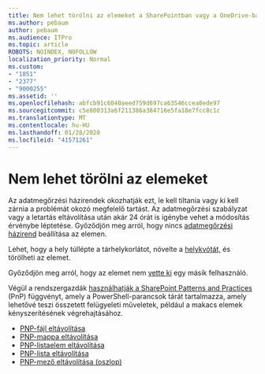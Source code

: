 ```yaml
---
title: Nem lehet törölni az elemeket a SharePointban vagy a OneDrive-ban
ms.author: pebaum
author: pebaum
ms.audience: ITPro
ms.topic: article
ROBOTS: NOINDEX, NOFOLLOW
localization_priority: Normal
ms.custom:
- "1851"
- "2377"
- "9000255"
ms.assetid: ''
ms.openlocfilehash: abfcb91c6040aeed759d697ca63546ccea8ede97
ms.sourcegitcommit: c5e800313a6f211386a384716e5fa18e7fcc8c1c
ms.translationtype: MT
ms.contentlocale: hu-HU
ms.lasthandoff: 01/28/2020
ms.locfileid: "41571261"
---
```

# <a name="unable-to-delete-items"></a>Nem lehet törölni az elemeket

Az adatmegőrzési házirendek okozhatják ezt, le kell tiltania vagy ki kell zárnia a problémát okozó megfelelő tartást. Az adatmegőrzési szabályzat vagy a letartás eltávolítása után akár 24 órát is igénybe vehet a módosítás érvénybe léptetése. Győződjön meg arról, hogy nincs [adatmegőrzési házirend](https://docs.microsoft.com/office365/securitycompliance/retention-policies) beállítása az elemen.

Lehet, hogy a hely túllépte a tárhelykorlátot, növelte a [helykvótát,](https://docs.microsoft.com/powershell/module/sharepoint-online/set-sposite?view=sharepoint-ps) és törölheti az elemet.

Győződjön meg arról, hogy az elemet nem [vette ki](https://support.office.com/article/check-out-check-in-or-discard-changes-to-files-in-a-library-7e2c12a9-a874-4393-9511-1378a700f6de) egy másik felhasználó.

Végül a rendszergazdák [használhatják a SharePoint Patterns and Practices](https://docs.microsoft.com/powershell/sharepoint/sharepoint-pnp/sharepoint-pnp-cmdlets?view=sharepoint-ps#installation) (PnP) függvényt, amely a PowerShell-parancsok tárát tartalmazza, amely lehetővé teszi összetett felügyeleti műveletek, például a makacs elemek kényszerítésének végrehajtásához.
- [PNP-fájl eltávolítása](https://docs.microsoft.com/powershell/module/sharepoint-pnp/remove-pnpfile?view=sharepoint-ps)
- [PNP-mappa eltávolítása](https://docs.microsoft.com/powershell/module/sharepoint-pnp/remove-pnpfolder?view=sharepoint-ps)
- [PNP-listaelem eltávolítása](https://docs.microsoft.com/powershell/module/sharepoint-pnp/remove-pnplistitem?view=sharepoint-ps)
- [PNP-lista eltávolítása](https://docs.microsoft.com/powershell/module/sharepoint-pnp/remove-pnplist?view=sharepoint-ps)
- [PNP-mező eltávolítása (oszlop)](https://docs.microsoft.com/powershell/module/sharepoint-pnp/remove-pnpfield?view=sharepoint-ps)